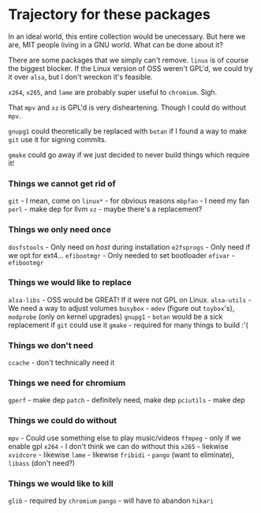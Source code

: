 # Trajectory for these packages

In an ideal world, this entire collection would be unecessary. But here we are,
MIT people living in a GNU world. What can be done about it? 

There are some packages that we simply can't remove. `linux` is of course the
biggest blocker. If the Linux version of OSS weren't GPL'd, we could try it over
`alsa`, but I don't wreckon it's feasible. 

`x264`, `x265`, and `lame` are probably super useful to `chromium`. Sigh. 

That `mpv` and `xz` is GPL'd is very disheartening. Though I could do without
`mpv`. 

`gnupg1` could theoretically be replaced with `botan` if I found a way to make
`git` use it for signing commits. 

`gmake` could go away if we just decided to never build things which require
it!

### Things we cannot get rid of
`git` - I mean, come on
`linux*` - for obvious reasons
`mbpfan` - I need my fan
`perl` - make dep for llvm
`xz` - maybe there's a replacement?

### Things we only need once
`dosfstools` - Only need on *host* during installation
`e2fsprogs` - Only need if we opt for ext4...
`efibootmgr` - Only needed to set bootloader
`efivar` - `efibootmgr`

### Things we would like to replace
`alsa-libs` - OSS would be GREAT! If it were not GPL on Linux.
`alsa-utils` - We need a way to adjust volumes
`busybox` - `mdev` (figure out `toybox`'s), `modprobe` (only on kernel upgrades)
`gnupg1` - `botan` would be a sick replacement if `git` could use it
`gmake` - required for many things to build :'( 

### Things we don't need
`ccache` - don't technically need it

### Things we need for chromium
`gperf` - make dep
`patch` - definitely need, make dep
`pciutils` - make dep

### Things we could do without
`mpv` - Could use something else to play music/videos
`ffmpeg` - only if we enable gpl
`x264` - I don't think we can do without this
`x265` - liekwise
`xvidcore` - likewise
`lame` - likewise
`fribidi` - `pango` (want to eliminate), `libass` (don't need?)

### Things we would like to kill
`glib` - required by `chromium`
`pango` - will have to abandon `hikari`
